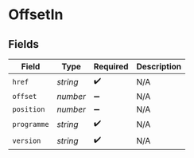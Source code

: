 # OffsetIn


## Fields

| Field              | Type               | Required           | Description        |
| ------------------ | ------------------ | ------------------ | ------------------ |
| `href`             | *string*           | :heavy_check_mark: | N/A                |
| `offset`           | *number*           | :heavy_minus_sign: | N/A                |
| `position`         | *number*           | :heavy_minus_sign: | N/A                |
| `programme`        | *string*           | :heavy_check_mark: | N/A                |
| `version`          | *string*           | :heavy_check_mark: | N/A                |